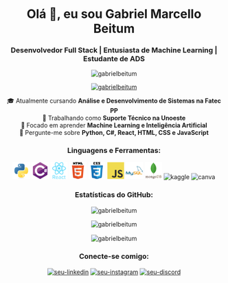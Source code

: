 <h1 align="center">Olá 👋, eu sou Gabriel Marcello Beitum</h1>

<h3 align="center">Desenvolvedor Full Stack | Entusiasta de Machine Learning | Estudante de ADS</h3>

<p align="center">
  <img src="https://komarev.com/ghpvc/?username=gabrielbeitum&label=Visualizações%20do%20perfil&color=0e75b6&style=flat" alt="gabrielbeitum" />
</p>

<p align="center">
  <a href="https://github.com/ryo-ma/github-profile-trophy">
    <img src="https://github-profile-trophy.vercel.app/?username=gabrielbeitum&theme=dracula&column=7" alt="gabrielbeitum" />
  </a>
</p>

<p align="center">
  🎓 Atualmente cursando <strong>Análise e Desenvolvimento de Sistemas na Fatec PP</strong><br>
  💼 Trabalhando como <strong>Suporte Técnico na Unoeste</strong><br>
  🌱 Focado em aprender <strong>Machine Learning e Inteligência Artificial</strong><br>
  💬 Pergunte-me sobre <strong>Python, C#, React, HTML, CSS e JavaScript</strong>
</p>

<h3 align="center">Linguagens e Ferramentas:</h3>
<p align="center">
  <img src="https://raw.githubusercontent.com/devicons/devicon/master/icons/python/python-original.svg" alt="python" width="40" height="40"/>
  <img src="https://raw.githubusercontent.com/devicons/devicon/master/icons/csharp/csharp-original.svg" alt="csharp" width="40" height="40"/>
  <img src="https://raw.githubusercontent.com/devicons/devicon/master/icons/react/react-original-wordmark.svg" alt="react" width="40" height="40"/>
  <img src="https://raw.githubusercontent.com/devicons/devicon/master/icons/html5/html5-original-wordmark.svg" alt="html5" width="40" height="40"/>
  <img src="https://raw.githubusercontent.com/devicons/devicon/master/icons/css3/css3-original-wordmark.svg" alt="css3" width="40" height="40"/>
  <img src="https://raw.githubusercontent.com/devicons/devicon/master/icons/javascript/javascript-original.svg" alt="javascript" width="40" height="40"/>
  <img src="https://raw.githubusercontent.com/devicons/devicon/master/icons/mysql/mysql-original-wordmark.svg" alt="mysql" width="40" height="40"/>
  <img src="https://raw.githubusercontent.com/devicons/devicon/master/icons/mongodb/mongodb-original-wordmark.svg" alt="mongodb" width="40" height="40"/>
  <img src="https://www.vectorlogo.zone/logos/kaggle/kaggle-icon.svg" alt="kaggle" width="40" height="40"/>
  <img src="https://www.vectorlogo.zone/logos/canva/canva-icon.svg" alt="canva" width="40" height="40"/>
</p>

<h3 align="center">Estatísticas do GitHub:</h3>
<p align="center">
  <img align="center" src="https://github-readme-stats.vercel.app/api/top-langs?username=gabrielbeitum&show_icons=true&locale=en&layout=compact&theme=dracula" alt="gabrielbeitum" />
</p>
<p align="center">
  <img align="center" src="https://github-readme-stats.vercel.app/api?username=gabrielbeitum&show_icons=true&locale=en&theme=dracula" alt="gabrielbeitum" />
</p>
<p align="center">
  <img align="center" src="https://github-readme-streak-stats.herokuapp.com/?user=gabrielbeitum&theme=dracula" alt="gabrielbeitum" />
</p>

<h3 align="center">Conecte-se comigo:</h3>
<p align="center">
  <a href="https://linkedin.com/in/gabriel-marcello-beitum-96b573265" target="blank"><img align="center" src="https://raw.githubusercontent.com/rahuldkjain/github-profile-readme-generator/master/src/images/icons/Social/linked-in-alt.svg" alt="seu-linkedin" height="30" width="40" /></a>
  <a href="https://instagram.com/gabrielbeitum" target="blank"><img align="center" src="https://raw.githubusercontent.com/rahuldkjain/github-profile-readme-generator/master/src/images/icons/Social/instagram.svg" alt="seu-instagram" height="30" width="40" /></a>
  <a href="https://discord.gg/seu-discord" target="blank"><img align="center" src="https://raw.githubusercontent.com/rahuldkjain/github-profile-readme-generator/master/src/images/icons/Social/discord.svg" alt="seu-discord" height="30" width="40" /></a>
</p>
